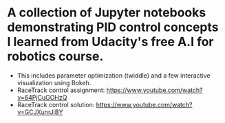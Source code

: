 # A collection of Jupyter notebooks demonstrating PID control concepts I learned from  Udacity's free A.I for robotics course.
- This includes parameter optimization (twiddle) and a few interactive visualization using Bokeh.
- RaceTrack control assignment: https://www.youtube.com/watch?v=64PjCuGOHzQ
- RaceTrack control solution: https://www.youtube.com/watch?v=GCJXunrJjBY
